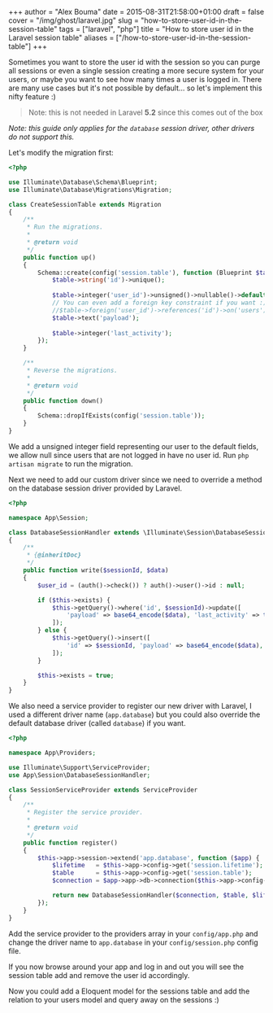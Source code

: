 +++
author = "Alex Bouma"
date = 2015-08-31T21:58:00+01:00
draft = false
cover = "/img/ghost/laravel.jpg"
slug = "how-to-store-user-id-in-the-session-table"
tags = ["laravel", "php"]
title = "How to store user id in the Laravel session table"
aliases = ["/how-to-store-user-id-in-the-session-table"]
+++

Sometimes you want to store the user id with the session so you can purge all sessions or even a single session creating a more secure system for your users, or maybe you want to see how many times a user is logged in. There are many use cases but it's not possible by default... so let's implement this nifty feature :)

> Note: this is not needed in Laravel **5.2** since this comes out of the box

<em>Note: this guide only applies for the `database` session driver, other drivers do not support this.</em>

Let's modify the migration first:
```php
<?php

use Illuminate\Database\Schema\Blueprint;
use Illuminate\Database\Migrations\Migration;

class CreateSessionTable extends Migration
{
    /**
     * Run the migrations.
     *
     * @return void
     */
    public function up()
    {
        Schema::create(config('session.table'), function (Blueprint $table) {
            $table->string('id')->unique();
            
            $table->integer('user_id')->unsigned()->nullable()->default(null);
            // You can even add a foreign key constraint if you want :)
            //$table->foreign('user_id')->references('id')->on('users')->onUpdate('CASCADE')->onDelete('CASCADE');
            $table->text('payload');
            
            $table->integer('last_activity');
        });
    }

    /**
     * Reverse the migrations.
     *
     * @return void
     */
    public function down()
    {
        Schema::dropIfExists(config('session.table'));
    }
}
```

We add a unsigned integer field representing our user to the default fields, we allow null since users that are not logged in have no user id. Run `php artisan migrate` to run the migration.

Next we need to add our custom driver since we need to override a method on the database session driver provided by Laravel.

```php
<?php

namespace App\Session;

class DatabaseSessionHandler extends \Illuminate\Session\DatabaseSessionHandler
{
    /**
     * {@inheritDoc}
     */
    public function write($sessionId, $data)
    {
        $user_id = (auth()->check()) ? auth()->user()->id : null;

        if ($this->exists) {
            $this->getQuery()->where('id', $sessionId)->update([
                'payload' => base64_encode($data), 'last_activity' => time(), 'user_id' => $user_id,
            ]);
        } else {
            $this->getQuery()->insert([
                'id' => $sessionId, 'payload' => base64_encode($data), 'last_activity' => time(), 'user_id' => $user_id,
            ]);
        }

        $this->exists = true;
    }
}
```

We also need a service provider to register our new driver with Laravel, I used a different driver name (`app.database`) but you could also override the default database driver (called `database`) if you want.

```php
<?php

namespace App\Providers;

use Illuminate\Support\ServiceProvider;
use App\Session\DatabaseSessionHandler;

class SessionServiceProvider extends ServiceProvider
{
    /**
     * Register the service provider.
     *
     * @return void
     */
    public function register()
    {
        $this->app->session->extend('app.database', function ($app) {
            $lifetime   = $this->app->config->get('session.lifetime');
            $table      = $this->app->config->get('session.table');
            $connection = $app->app->db->connection($this->app->config->get('session.connection'));

            return new DatabaseSessionHandler($connection, $table, $lifetime, $this->app);
        });
    }
}
```

Add the service provider to the providers array in your `config/app.php` and change the driver name to `app.database` in your `config/session.php` config file.

If you now browse around your app and log in and out you will see the session table add and remove the user id accordingly.

Now you could add a Eloquent model for the sessions table and add the relation to your users model and query away on the sessions :)
